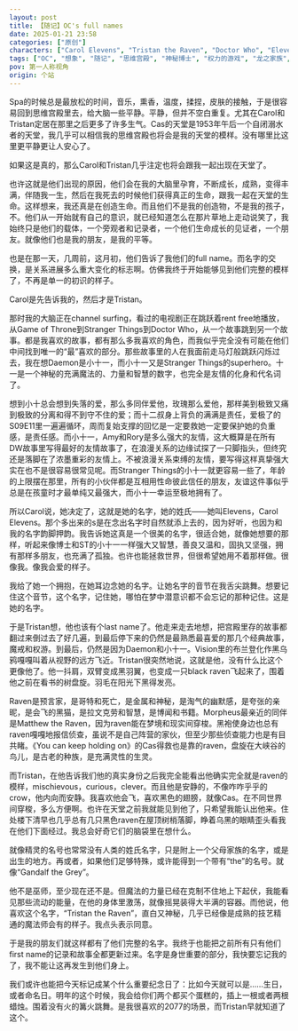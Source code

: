 ```yaml
---
layout: post
title: 【随记】OC's full names
date: 2025-01-21 23:58
categories: ["原创"]
characters: ["Carol Elevens", "Tristan the Raven", "Doctor Who", "Eleven", "11th Doctor"]
tags: ["OC", "想象", "随记", "思维宫殿", "神秘博士", "权力的游戏", "龙之家族", "怪奇物语", "睡魔", "朋友"]
pov: 第一人称视角
origin: 个站
---
```


Spa的时候总是最放松的时间，音乐，熏香，温度，揉捏，皮肤的接触，于是很容易回到思维宫殿里去，给大脑一些平静。平静，但并不空白重复。尤其在Carol和Tristan定居在那里之后更多了许多生气。Cas的天堂是1953年午后一个自闭溺水者的天堂，我几乎可以相信我的思维宫殿也将会是我的天堂的模样。没有哪里比这里更平静更让人安心了。

如果这是真的，那么Carol和Tristan几乎注定也将会跟我一起出现在天堂了。

也许这就是他们出现的原因，他们会在我的大脑里孕育，不断成长，成熟，变得丰满，伴随我一生，然后在我死去的时候他们获得真正的生命，跟我一起在天堂的生命。这样想来，我还真是在创造生命。而且他们不是我的创造物，不是我的孩子，不。他们从一开始就有自己的意识，就已经知道怎么在那片草地上走动说笑了，我始终只是他们的载体，一个旁观者和记录者，一个他们生命成长的见证者，一个朋友。就像他们也是我的朋友，是我的平等。

也是在那一天，几周前，这月初，他们告诉了我他们的full name。而名字的交换，是关系进展多么重大变化的标志啊。仿佛我终于开始能够见到他们完整的模样了，不再是单一的初识的样子。

Carol是先告诉我的，然后才是Tristan。

那时我的大脑正在channel surfing，看过的电视剧正在跳跃着rent free地播放，从Game of Throne到Stranger Things到Doctor Who，从一个故事跳到另一个故事。都是我喜欢的故事，都有那么多我喜欢的角色，而我似乎完全没有可能在他们中间找到唯一的“最”喜欢的部分。那些故事里的人在我面前走马灯般跳跃闪烁过去，我在想Daemon是小十一，而小十一又是Stranger Things的superhero。十一是一个神秘的充满魔法的、力量和智慧的数字，也完全是友情的化身和代名词了。

想到小十总会想到失落的爱，那么多同伴爱他，玫瑰那么爱他，那样美到极致又痛到极致的分离和得不到守不住的爱；而十二叔身上背负的满满是责任，爱极了的S09E11里一遍遍循环，周而复始支撑的回忆是一定要救她一定要保护她的负重感，是责任感。而小十一，Amy和Rory是多么强大的友情，这大概算是在所有DW故事里写得最好的友情故事了，在浪漫关系的边缘试探了一只脚指头，但终究还是落脚在了浓墨重彩的友情上。不被浪漫关系束缚的友情，要写得这样真挚强大实在也不是很容易很常见呢。而Stranger Things的小十一就更容易一些了，年龄的上限摆在那里，所有的小伙伴都是互相用性命彼此信任的朋友，友谊这件事似乎总是在孩童时才最单纯又最强大，而小十一幸运至极地拥有了。

所以Carol说，她决定了，这就是她的名字，她的姓氏——她叫Elevens，Carol Elevens。那个多出来的s是在念出名字时自然就添上去的，因为好听，也因为和我的名字韵脚押韵。我告诉她这真是一个很美的名字，很适合她，就像她想要的那样，听起来像博士和ST的小十一一样强大又智慧，善良又温和，固执又坚强，拥有那样多朋友，也充满了孤独。也许也能拯救世界，但很希望她用不着那样做。很像我。像我会爱的样子。

我给了她一个拥抱，在她耳边念她的名字。让她名字的音节在我舌尖跳舞。想要记住这个音节，这个名字，记住她，哪怕在梦中潜意识都不会忘记的那种记住。这是她的名字。

于是Tristan想，他也该有个last name了。他走来走去地想，把宫殿里存的故事都翻过来倒过去了好几遍，到最后停下来的仍然是最熟悉最喜爱的那几个经典故事，魔戒和权游。到最后，仍然是因为Daemon和小十一。Vision里的布兰登化作黑乌鸦嘎嘎叫着从视野的远方飞近。Tristan很突然地说，这就是他，没有什么比这个更像他了。他一抖肩，双臂变成黑羽翼，也变成一只black raven飞起来了，围着他之前在看书的树盘旋。羽毛在阳光下黑得发亮。

Raven是预言家，是哥特和死亡，是金属和神秘，是淘气的幽默感，是夸张的亲昵，是会飞的黑猫，是拉文克劳和智慧，是博闻和书籍。Morpheus最亲近的同伴是Matthew the Raven，因为raven能在梦境和现实间穿梭。黑袍使身边也总有raven嘎嘎地报信侦查，虽说不是自己阵营的家伙，但至少那些侦查能力也是有目共睹。《You can keep holding on》的Cas得救也是靠的raven，盘旋在大峡谷的鸟儿，是古老的种族，是充满灵性的生灵。

而Tristan，在他告诉我们他的真实身份之后我完全能看出他确实完全就是raven的模样，mischievous，curious，clever。而且他是安静的，不像咋咋乎乎的crow，他内向而安静。我喜欢他会飞，喜欢黑色的翅膀，就像Cas。在不同世界间穿梭，多么方便啊。也许在天堂之前我就能见到他了，只希望我能认出他来。住处楼下清早也几乎总有几只黑色raven在屋顶树梢落脚，睁着乌黑的眼睛歪头看我在他们下面经过。我总会好奇它们的脑袋里在想什么。

就像精灵的名号也常常没有人类的姓氏名字，只是附上一个父母家族的名字，或是出生的地方。再或者，如果他们足够特殊，或许能得到一个带有“the”的名号。就像“Gandalf the Grey”。

他不是巫师，至少现在还不是。但魔法的力量已经在克制不住地上下起伏，我能看见那些流动的能量，在他的身体里激荡，就像摇晃装得大半满的容器。而他说，他喜欢这个名字，“Tristan the Raven”，直白又神秘，几乎已经像是成熟的技艺精通的魔法师会有的样子。我点头表示同意。

于是我的朋友们就这样都有了他们完整的名字。我终于也能把之前所有只有他们first name的记录和故事全都更新过来。名字是身世重要的部分，我快要忘记我的了，我不能让这再发生到他们身上。

我们或许也能把今天标记成某个什么重要纪念日了：比如今天就可以是……生日，或者命名日。明年的这个时候，我会给你们两个都买个蛋糕的，插上一根或者两根蜡烛。围着没有火的篝火跳舞。是我很喜欢的2077的场景，而Tristan早就知道了这个。
